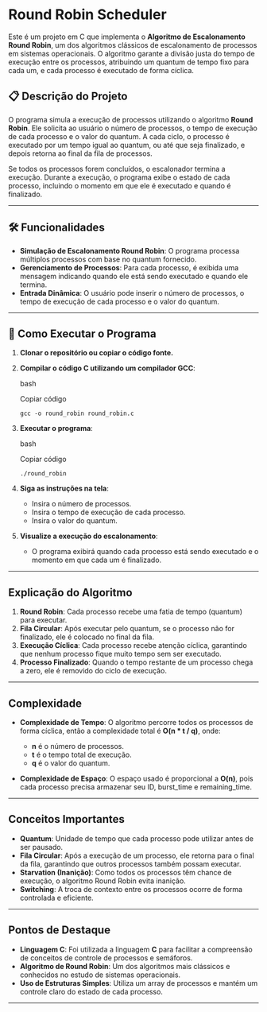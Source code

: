 # Round Robin Scheduler

Este é um projeto em C que implementa o **Algoritmo de Escalonamento Round Robin**, um dos algoritmos clássicos de escalonamento de processos em sistemas operacionais. O algoritmo garante a divisão justa do tempo de execução entre os processos, atribuindo um quantum de tempo fixo para cada um, e cada processo é executado de forma cíclica.

## 📋 **Descrição do Projeto**

O programa simula a execução de processos utilizando o algoritmo **Round Robin**. Ele solicita ao usuário o número de processos, o tempo de execução de cada processo e o valor do quantum. A cada ciclo, o processo é executado por um tempo igual ao quantum, ou até que seja finalizado, e depois retorna ao final da fila de processos.

Se todos os processos forem concluídos, o escalonador termina a execução. Durante a execução, o programa exibe o estado de cada processo, incluindo o momento em que ele é executado e quando é finalizado.

----------

## 🛠️ **Funcionalidades**

-   **Simulação de Escalonamento Round Robin**: O programa processa múltiplos processos com base no quantum fornecido.
-   **Gerenciamento de Processos**: Para cada processo, é exibida uma mensagem indicando quando ele está sendo executado e quando ele termina.
-   **Entrada Dinâmica**: O usuário pode inserir o número de processos, o tempo de execução de cada processo e o valor do quantum.

----------

## 🚀 **Como Executar o Programa**

1.  **Clonar o repositório ou copiar o código fonte.**
    
2.  **Compilar o código C utilizando um compilador GCC**:
    
    bash
    
    Copiar código
    
    `gcc -o round_robin round_robin.c` 
    
3.  **Executar o programa**:
    
    bash
    
    Copiar código
    
    `./round_robin` 
    
4.  **Siga as instruções na tela**:
    
    -   Insira o número de processos.
    -   Insira o tempo de execução de cada processo.
    -   Insira o valor do quantum.
5.  **Visualize a execução do escalonamento**:
    
    -   O programa exibirá quando cada processo está sendo executado e o momento em que cada um é finalizado.

----------


##  **Explicação do Algoritmo**

1.  **Round Robin**: Cada processo recebe uma fatia de tempo (quantum) para executar.
2.  **Fila Circular**: Após executar pelo quantum, se o processo não for finalizado, ele é colocado no final da fila.
3.  **Execução Cíclica**: Cada processo recebe atenção cíclica, garantindo que nenhum processo fique muito tempo sem ser executado.
4.  **Processo Finalizado**: Quando o tempo restante de um processo chega a zero, ele é removido do ciclo de execução.

----------

##  **Complexidade**

-   **Complexidade de Tempo**: O algoritmo percorre todos os processos de forma cíclica, então a complexidade total é **O(n * t / q)**, onde:
    
    -   **n** é o número de processos.
    -   **t** é o tempo total de execução.
    -   **q** é o valor do quantum.
-   **Complexidade de Espaço**: O espaço usado é proporcional a **O(n)**, pois cada processo precisa armazenar seu ID, burst_time e remaining_time.
    

----------

## **Conceitos Importantes**

-   **Quantum**: Unidade de tempo que cada processo pode utilizar antes de ser pausado.
-   **Fila Circular**: Após a execução de um processo, ele retorna para o final da fila, garantindo que outros processos também possam executar.
-   **Starvation (Inanição)**: Como todos os processos têm chance de execução, o algoritmo Round Robin evita inanição.
-   **Switching**: A troca de contexto entre os processos ocorre de forma controlada e eficiente.

----------

##  **Pontos de Destaque**

-   **Linguagem C**: Foi utilizada a linguagem **C** para facilitar a compreensão de conceitos de controle de processos e semáforos.
-   **Algoritmo de Round Robin**: Um dos algoritmos mais clássicos e conhecidos no estudo de sistemas operacionais.
-   **Uso de Estruturas Simples**: Utiliza um array de processos e mantém um controle claro do estado de cada processo.

----------
